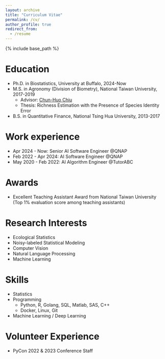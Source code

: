 ```yaml
---
layout: archive
title: "Curriculum Vitae"
permalink: /cv/
author_profile: true
redirect_from:
  - /resume
---
```


{% include base_path %}

Education
======
* Ph.D. in Biostatistics, University at Buffalo, 2024-Now
* M.S. in Agronomy (Division of Biometry), National Taiwan University, 2017-2019
  * Advisor: [Chun-Huo Chiu](https://scholars.lib.ntu.edu.tw/cris/rp/rp08410/information.html)
  * Thesis: Richness Estimation with the Presence of Species Identity Error
* B.S. in Quantitative Finance, National Tsing Hua University, 2013-2017

Work experience
======
* Apr 2024 - Now: Senior AI Software Engineer @QNAP
* Feb 2022 - Apr 2024: AI Software Engineer @QNAP
* May 2020 - Feb 2022: AI Algorithm Engineer @TutorABC

Awards
======
* Excellent Teaching Assistant Award from National Taiwan University (Top 1% evaluation score among teaching assistants)

Research Interests
======
* Ecological Statistics
* Noisy-labeled Statistical Modeling
* Computer Vision
* Natural Language Processing
* Machine Learning

Skills
======
* Statistics
* Programming
  * Python, R, Golang, SQL, Matlab, SAS, C++
  * Docker, Linux, Git
* Machine Learning / Deep Learning
  
Volunteer Experience
======
* PyCon 2022 & 2023 Conference Staff
